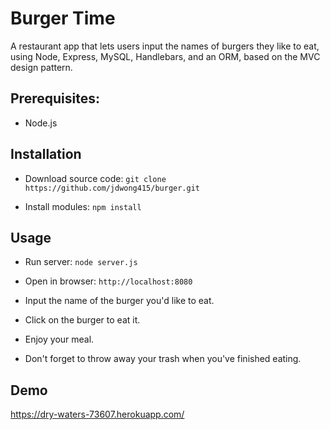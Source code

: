 # Burger Time
A restaurant app that lets users input the names of burgers they like to eat, using Node, Express, MySQL, Handlebars, and an ORM, based on the MVC design pattern.

## Prerequisites:
* Node.js

## Installation

* Download source code: `git clone https://github.com/jdwong415/burger.git`

* Install modules: `npm install`

## Usage

* Run server: `node server.js`

* Open in browser: `http://localhost:8080`

* Input the name of the burger you'd like to eat. 

* Click on the burger to eat it.

* Enjoy your meal.

* Don't forget to throw away your trash when you've finished eating.

## Demo
https://dry-waters-73607.herokuapp.com/